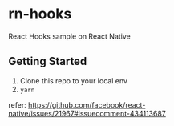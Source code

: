 # rn-hooks

React Hooks sample on React Native

## Getting Started

1. Clone this repo to your local env
2. `yarn`

refer: https://github.com/facebook/react-native/issues/21967#issuecomment-434113687
